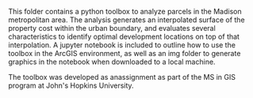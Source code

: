 This folder contains a python toolbox to analyze parcels in the Madison metropolitan area.  The analysis generates an interpolated surface of the property cost within the urban boundary, and evaluates several characteristics to identify optimal development locations on top of that interpolation.  A jupyter notebook is included to outline how to use the toolbox in the ArcGIS environment, as well as an img folder to generate graphics in the notebook when downloaded to a local machine.  

The toolbox was developed as anassignment as part of the MS in GIS program at John's Hopkins University. 
